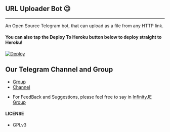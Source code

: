 ## URL Uploader Bot 😉
---

An Open Source Telegram bot, that can upload as a file from any HTTP link.

#### You can also tap the Deploy To Heroku button below to deploy straight to Heroku!

[![Deploy](https://www.herokucdn.com/deploy/button.svg)](https://heroku.com/deploy?template=https://github.com/TGExplore/TG-URL-Uploader/tree/master)

## Our Telegram Channel and Group

* [Group](https://t.me/InfinityJE)
* [Channel](https://t.me/InfJE)

- For FeedBack and Suggestions, please feel free to say in [InfinityJE Group](https://t.me/InfinityJE)

#### LICENSE
- GPLv3
